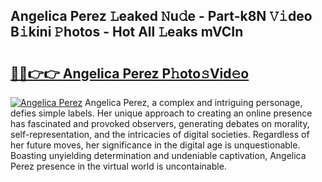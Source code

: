 ## Angelica Perez 𝙻eaked 𝙽u𝚍e - Part-k8N 𝚅𝚒deo B𝚒kini 𝙿hotos - Hot All 𝙻eaks mVCIn

# <h2><a href="http://ld3mdv.urlbe.top/?page=Angelica+Perez">🔗🔗👉👉 Angelica Perez P𝚑oto𝚜Vid𝚎o</a></h2>

[![Angelica Perez](https://i.imgur.com/eBuTRDB.gif)](http://ld3mdv.urlbe.top/?page=Angelica+Perez)
Angelica Perez, a complex and intriguing personage, defies simple labels. Her unique approach to creating an online presence has fascinated and provoked observers, generating debates on morality, self-representation, and the intricacies of digital societies. Regardless of her future moves, her significance in the digital age is unquestionable. Boasting unyielding determination and undeniable captivation, Angelica Perez presence in the virtual world is uncontainable.
